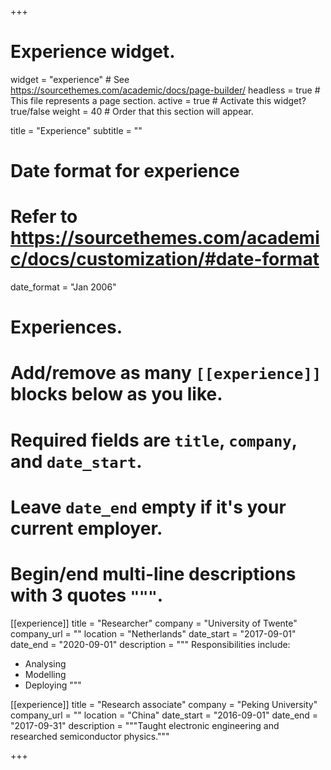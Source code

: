 +++
# Experience widget.
widget = "experience"  # See https://sourcethemes.com/academic/docs/page-builder/
headless = true  # This file represents a page section.
active = true  # Activate this widget? true/false
weight = 40  # Order that this section will appear.

title = "Experience"
subtitle = ""

# Date format for experience
#   Refer to https://sourcethemes.com/academic/docs/customization/#date-format
date_format = "Jan 2006"

# Experiences.
#   Add/remove as many `[[experience]]` blocks below as you like.
#   Required fields are `title`, `company`, and `date_start`.
#   Leave `date_end` empty if it's your current employer.
#   Begin/end multi-line descriptions with 3 quotes `"""`.
[[experience]]
  title = "Researcher"
  company = "University of Twente"
  company_url = ""
  location = "Netherlands"
  date_start = "2017-09-01"
  date_end = "2020-09-01"
  description = """
  Responsibilities include:
  
  * Analysing
  * Modelling
  * Deploying
  """

[[experience]]
  title = "Research associate"
  company = "Peking University"
  company_url = ""
  location = "China"
  date_start = "2016-09-01"
  date_end = "2017-09-31"
  description = """Taught electronic engineering and researched semiconductor physics."""

+++
